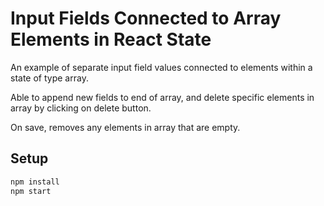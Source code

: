 # Input Fields Connected to Array Elements in React State

An example of separate input field values connected to elements within a state of type array.

Able to append new fields to end of array, and delete specific elements in array by clicking on delete button.

On save, removes any elements in array that are empty.

## Setup

```bash
npm install
npm start
```
